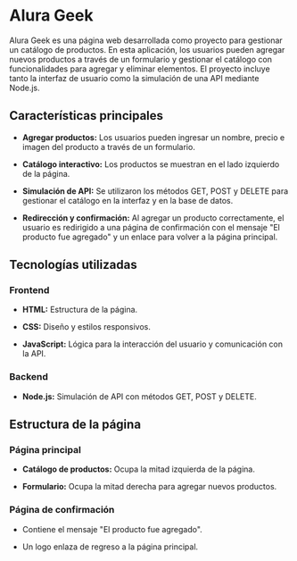 # Alura Geek

Alura Geek es una página web desarrollada como proyecto para gestionar un catálogo de productos. En esta aplicación, los usuarios pueden agregar nuevos productos a través de un formulario y gestionar el catálogo con funcionalidades para agregar y eliminar elementos. El proyecto incluye tanto la interfaz de usuario como la simulación de una API mediante Node.js.

## Características principales

- **Agregar productos:** Los usuarios pueden ingresar un nombre, precio e imagen del producto a través de un formulario.

- **Catálogo interactivo:** Los productos se muestran en el lado izquierdo de la página.

- **Simulación de API:** Se utilizaron los métodos GET, POST y DELETE para gestionar el catálogo en la interfaz y en la base de datos.

- **Redirección y confirmación:** Al agregar un producto correctamente, el usuario es redirigido a una página de confirmación con el mensaje "El producto fue agregado" y un enlace para volver a la página principal.

## Tecnologías utilizadas

### Frontend

- **HTML:** Estructura de la página.

- **CSS:** Diseño y estilos responsivos.

- **JavaScript:** Lógica para la interacción del usuario y comunicación con la API.

### Backend

- **Node.js:** Simulación de API con métodos GET, POST y DELETE.

## Estructura de la página

### Página principal

- **Catálogo de productos:** Ocupa la mitad izquierda de la página.

- **Formulario:** Ocupa la mitad derecha para agregar nuevos productos.

### Página de confirmación

- Contiene el mensaje "El producto fue agregado".

- Un logo enlaza de regreso a la página principal.
